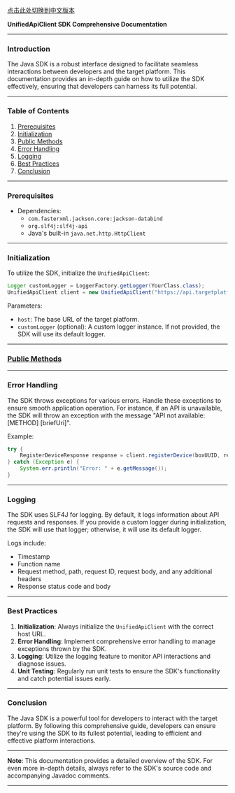 [点击此处切换到中文版本](src/main/doc/README_CN.md)

**UnifiedApiClient SDK Comprehensive Documentation**

---

### Introduction

The Java SDK is a robust interface designed to facilitate seamless interactions between developers and the target platform. This documentation provides an in-depth guide on how to utilize the SDK effectively, ensuring that developers can harness its full potential.

---

### Table of Contents

1. [Prerequisites](#prerequisites)
2. [Initialization](#initialization)
3. [Public Methods](#public-methods)
4. [Error Handling](#error-handling)
5. [Logging](#logging)
6. [Best Practices](#best-practices)
7. [Conclusion](#conclusion)

---

### Prerequisites

- Dependencies:
    - `com.fasterxml.jackson.core:jackson-databind`
    - `org.slf4j:slf4j-api`
    - Java's built-in `java.net.http.HttpClient`

---

### Initialization

To utilize the SDK, initialize the `UnifiedApiClient`:

```java
Logger customLogger = LoggerFactory.getLogger(YourClass.class);
UnifiedApiClient client = new UnifiedApiClient("https://api.targetplatform.com", customLogger);
```

Parameters:
- `host`: The base URL of the target platform.
- `customLogger` (optional): A custom logger instance. If not provided, the SDK will use its default logger.

---

### [Public Methods](src/main/doc/PublicMethods.md)

---

### Error Handling

The SDK throws exceptions for various errors. Handle these exceptions to ensure smooth application operation. For instance, if an API is unavailable, the SDK will throw an exception with the message "API not available: [METHOD] [briefUri]".

Example:

```java
try {
    RegisterDeviceResponse response = client.registerDevice(boxUUID, reqId, boxRegKey);
} catch (Exception e) {
    System.err.println("Error: " + e.getMessage());
}
```

---

### Logging

The SDK uses SLF4J for logging. By default, it logs information about API requests and responses. If you provide a custom logger during initialization, the SDK will use that logger; otherwise, it will use its default logger.

Logs include:
- Timestamp
- Function name
- Request method, path, request ID, request body, and any additional headers
- Response status code and body

---

### Best Practices

1. **Initialization**: Always initialize the `UnifiedApiClient` with the correct host URL.
2. **Error Handling**: Implement comprehensive error handling to manage exceptions thrown by the SDK.
3. **Logging**: Utilize the logging feature to monitor API interactions and diagnose issues.
4. **Unit Testing**: Regularly run unit tests to ensure the SDK's functionality and catch potential issues early.

---

### Conclusion

The Java SDK is a powerful tool for developers to interact with the target platform. By following this comprehensive guide, developers can ensure they're using the SDK to its fullest potential, leading to efficient and effective platform interactions.

---

**Note**: This documentation provides a detailed overview of the SDK. For even more in-depth details, always refer to the SDK's source code and accompanying Javadoc comments.

---

